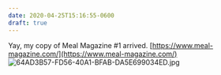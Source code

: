 ```yaml
---
date: 2020-04-25T15:16:55-0600
draft: true
---
```




Yay, my copy of Meal Magazine #1 arrived. [https://www.meal-magazine.com/](https://www.meal-magazine.com/) ![64AD3B57-FD56-40A1-BFAB-DA5E699034ED.jpg](https://ianwhitney.micro.blog/uploads/2020/f19d3399b9.jpg)



